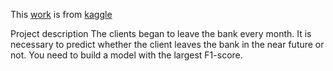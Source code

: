This [work](https://github.com/Chikitonik/churn-clients/blob/main/churn-clients.ipynb) is from [kaggle](https://www.kaggle.com/romankholodkov/churn-clients)

Project description
The clients began to leave the bank every month. It is necessary to predict whether the client leaves the bank in the near future or not. You need to build a model with the largest F1-score.

